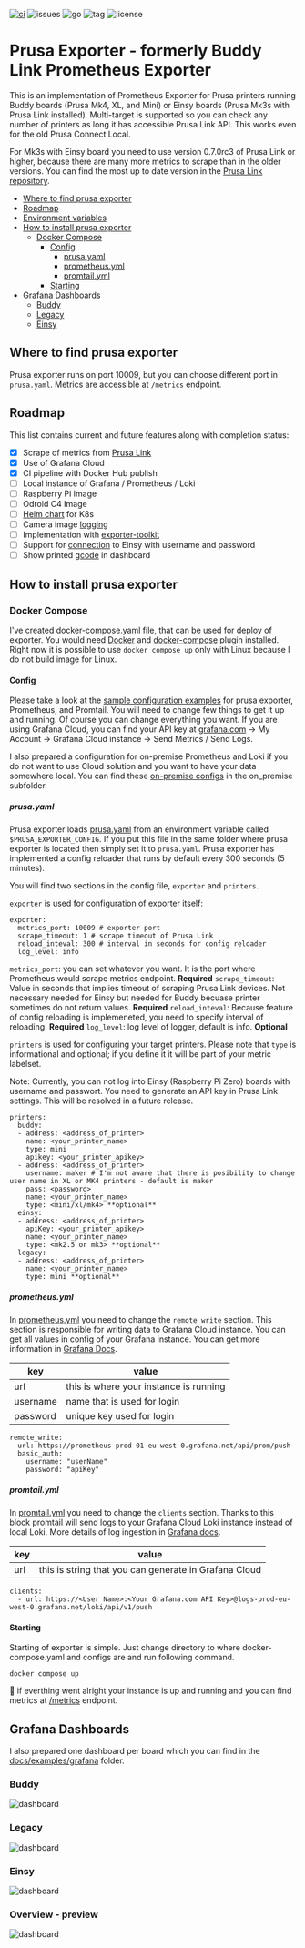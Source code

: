 [![ci](https://github.com/pstrobl96/prusa_exporter/actions/workflows/ci.yml/badge.svg)](https://github.com/pstrobl96/prusa_exporter/actions/workflows/ci.yml) ![issues](https://img.shields.io/github/issues/pstrobl96/prusa_exporter) ![go](https://img.shields.io/github/go-mod/go-version/pstrobl96/prusa_exporter) ![tag](https://img.shields.io/github/v/tag/pstrobl96/prusa_exporter) ![license](https://img.shields.io/github/license/pstrobl96/prusa_exporter)

# Prusa Exporter - formerly Buddy Link Prometheus Exporter

This is an implementation of Prometheus Exporter for Prusa printers running Buddy boards (Prusa Mk4, XL, and Mini) or Einsy boards (Prusa Mk3s with Prusa Link installed). Multi-target is supported so you can check any number of printers as long it has accessible Prusa Link API. This works even for the old Prusa Connect Local.

For Mk3s with Einsy board you need to use version 0.7.0rc3 of Prusa Link or higher, because there are many more metrics to scrape than in the older versions. You can find the most up to date version in the [Prusa Link repository](https://github.com/prusa3d/Prusa-Link/releases).

- [Where to find prusa exporter](#where-to-find-prusa-exporter)
- [Roadmap](#roadmap)
- [Environment variables](#environment-variables)
- [How to install prusa exporter](#how-to-install-prusa-exporter)
  * [Docker Compose](#docker-compose)
    + [Config](#config)
      - [prusa.yaml](#prusayaml)
      - [prometheus.yml](#prometheusyml)
      - [promtail.yml](#promtailyml)
    + [Starting](#starting)
- [Grafana Dashboards](#grafana-dashboards)
  * [Buddy](#buddy)
  * [Legacy](#legacy)
  * [Einsy](#einsy)

## Where to find prusa exporter

Prusa exporter runs on port 10009, but you can choose different port in `prusa.yaml`. Metrics are accessible at `/metrics` endpoint.

## Roadmap

This list contains current and future features along with completion status:

- [x] Scrape of metrics from [Prusa Link](https://github.com/prusa3d/Prusa-Link/tree/0.7.0rc3)
- [x] Use of Grafana Cloud
- [x] CI pipeline with Docker Hub publish
- [ ] Local instance of Grafana / Prometheus / Loki
- [ ] Raspberry Pi Image
- [ ] Odroid C4 Image
- [ ] [Helm chart](#20) for K8s
- [ ] Camera image [logging](#18)
- [ ] Implementation with [exporter-toolkit](#22)
- [ ] Support for [connection](#21) to Einsy with username and password
- [ ] Show printed [gcode](#19) in dashboard

## How to install prusa exporter

### Docker Compose

I've created docker-compose.yaml file, that can be used for deploy of exporter. You would need [Docker](https://docs.docker.com/engine/install/) and [docker-compose](https://docs.docker.com/compose/install/linux/) plugin installed. Right now it is possible to use `docker compose up` only with Linux because I do not build image for Linux.

#### Config

Please take a look at the [sample configuration examples](docs/examples/config) for prusa exporter, Prometheus, and Promtail. You will need to change few things to get it up and running. Of course you can change everything you want. If you are using Grafana Cloud, you can find your API key at [grafana.com](https://grafana.com/) -> My Account -> Grafana Cloud instance -> Send Metrics / Send Logs.

I also prepared a configuration for on-premise Prometheus and Loki if you do not want to use Cloud solution and you want to have your data somewhere local. You can find these [on-premise configs](docs/examples/config/on_premise) in the on_premise subfolder.  


##### prusa.yaml

Prusa exporter loads [prusa.yaml](docs/examples/config/prusa.yaml) from an environment variable called `$PRUSA_EXPORTER_CONFIG`. If you put this file in the same folder where prusa exporter is located then simply set it to `prusa.yaml`. Prusa exporter has implemented a config reloader that runs by default every 300 seconds (5 minutes).

You will find two sections in the config file, `exporter` and `printers`.

`exporter` is used for configuration of exporter itself:

```
exporter:
  metrics_port: 10009 # exporter port
  scrape_timeout: 1 # scrape timeout of Prusa Link
  reload_inteval: 300 # interval in seconds for config reloader
  log_level: info
```

`metrics_port`: you can set whatever you want. It is the port where Prometheus would scrape metrics endpoint. **Required**
`scrape_timeout`: Value in seconds that implies timeout of scraping Prusa Link devices. Not necessary needed for Einsy but needed for Buddy becuase printer sometimes do not return values. **Required**
`reload_inteval`: Because feature of config reloading is implemeneted, you need to specify interval of reloading. **Required**
`log_level`: log level of logger, default is info. **Optional**

`printers` is used for configuring your target printers. Please note that `type` is informational and optional; if you define it it will be part of your metric labelset.

Note: Currently, you can not log into Einsy (Raspberry Pi Zero) boards with username and passwort. You need to generate an API key in Prusa Link settings. This will be resolved in a future release.

```
printers:
  buddy:
  - address: <address_of_printer>
    name: <your_printer_name>
    type: mini
    apikey: <your_printer_apikey>
  - address: <address_of_printer>
    username: maker # I'm not aware that there is posibility to change user name in XL or MK4 printers - default is maker
    pass: <password>
    name: <your_printer_name>
    type: <mini/xl/mk4> **optional**
  einsy:
  - address: <address_of_printer>
    apiKey: <your_printer_apikey>
    name: <your_printer_name>
    type: <mk2.5 or mk3> **optional**
  legacy:
  - address: <address_of_printer>
    name: <your_printer_name>
    type: mini **optional**
```

##### prometheus.yml

In [prometheus.yml](docs/examples/config/prometheus.yml) you need to change the `remote_write` section. This section is responsible for writing data to Grafana Cloud instance. You can get all values in config of your Grafana instance. You can get more information in [Grafana Docs](https://grafana.com/docs/grafana-cloud/data-configuration/metrics/metrics-prometheus/).

| key      | value                                  |
|----------|----------------------------------------|
| url      | this is where your instance is running |
| username | name that is used for login            |
| password | unique key used for login              |

```
remote_write:
- url: https://prometheus-prod-01-eu-west-0.grafana.net/api/prom/push
  basic_auth:
    username: "userName"
    password: "apiKey"
```

##### promtail.yml

In [promtail.yml](docs/examples/config/promtail.yml) you need to change the `clients` section. Thanks to this block promtail will send logs to your Grafana Cloud Loki instance instead of local Loki. More details of log ingestion in [Grafana docs](https://grafana.com/docs/grafana-cloud/data-configuration/logs/collect-logs-with-promtail/).

| key      | value                                                 |
|----------|-------------------------------------------------------|
| url      | this is string that you can generate in Grafana Cloud |

```
clients:
  - url: https://<User Name>:<Your Grafana.com API Key>@logs-prod-eu-west-0.grafana.net/loki/api/v1/push
```

#### Starting

Starting of exporter is simple. Just change directory to where docker-compose.yaml and configs are and run following command.

```
docker compose up
```

:tada: if everthing went alright your instance is up and running and you can find metrics at [/metrics](http://localhost:10009/metrics) endpoint.

## Grafana Dashboards

I also prepared one dashboard per board which you can find in the [docs/examples/grafana](docs/examples/grafana) folder.

### Buddy

![dashboard](docs/examples/grafana/buddy.png)

### Legacy

![dashboard](docs/examples/grafana/legacy.png)

### Einsy

![dashboard](docs/examples/grafana/einsy.png)

### Overview - preview

![dashboard](docs/examples/grafana/overview.png)

